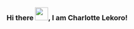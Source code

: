 ### Hi there <img src="https://media.giphy.com/media/v1.Y2lkPTc5MGI3NjExbWFmem5mdXExc3FzbWx5djkyOWNwd3RqdTg5bWtkM25wdGJ1YjNkNCZlcD12MV9pbnRlcm5hbF9naWZfYnlfaWQmY3Q9Zw/9m1FXNqlNNPndSMauI/giphy.gif" width="30px">, I am Charlotte Lekoro!

<!--
**CharlotteLekoro/CharlotteLekoro** is a ✨ _special_ ✨ repository because its `README.md` (this file) appears on your GitHub profile.

Here are some ideas to get you started:

- 🔭 I’m currently working on ...
- 🌱 I’m currently learning ...
- 👯 I’m looking to collaborate on ...
- 🤔 I’m looking for help with ...
- 💬 Ask me about ...
- 📫 How to reach me: ...
- 😄 Pronouns: ...
- ⚡ Fun fact: ...
-->
